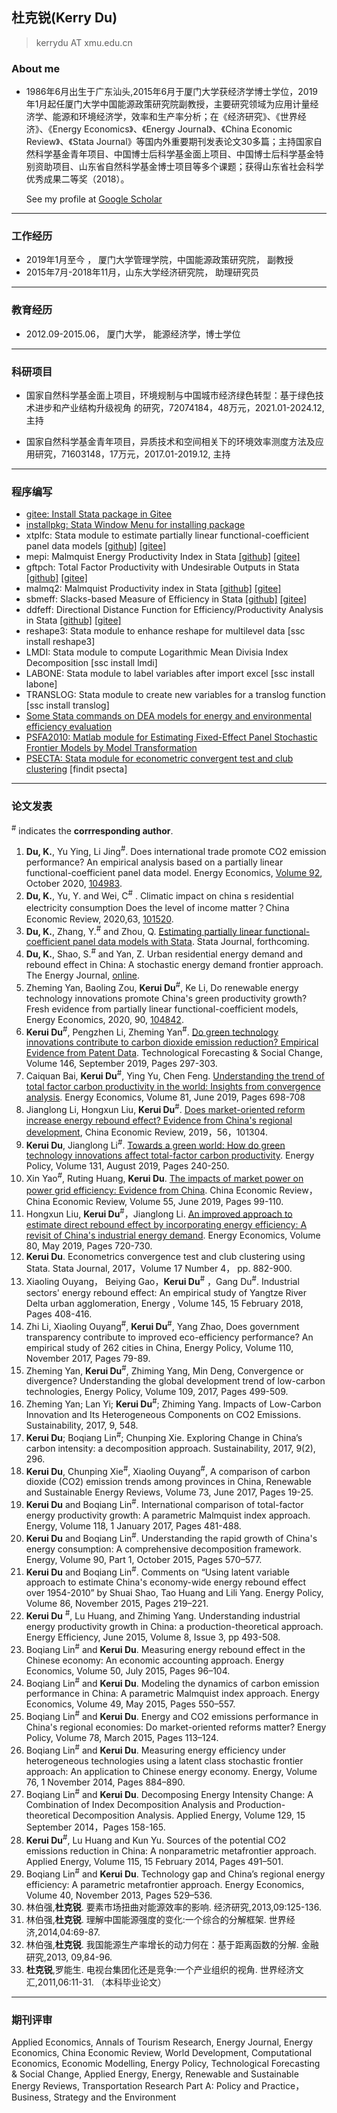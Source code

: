 ## 杜克锐(Kerry Du)
> kerrydu AT xmu.edu.cn

### About me

* 1986年6月出生于广东汕头,2015年6月于厦门大学获经济学博士学位，2019年1月起任厦门大学中国能源政策研究院副教授，主要研究领域为应用计量经济学、能源和环境经济学，效率和生产率分析；在《经济研究》、《世界经济》、《Energy Economics》、《Energy Journal》、《China Economic Review》、《Stata Journal》等国内外重要期刊发表论文30多篇；主持国家自然科学基金青年项目、中国博士后科学基金面上项目、中国博士后科学基金特别资助项目、山东省自然科学基金博士项目等多个课题；获得山东省社会科学优秀成果二等奖（2018）。

  See my profile at [Google Scholar](https://scholar.google.com/citations?hl=zh-CN&user=hHQkDmUAAAAJ)
---
### 工作经历

* 2019年1月至今 ，            厦门大学管理学院，中国能源政策研究院， 副教授
* 2015年7月-2018年11月，山东大学经济研究院， 助理研究员
---
### 教育经历

* 2012.09-2015.06， 厦门大学， 能源经济学，博士学位
---
### 科研项目

* 国家自然科学基金面上项目，环境规制与中国城市经济绿色转型：基于绿色技术进步和产业结构升级视角 的研究，72074184，48万元，2021.01-2024.12, 主持

* 国家自然科学基金青年项目，异质技术和空间相关下的环境效率测度方法及应用研究，71603148，17万元，2017.01-2019.12, 主持
---
### 程序编写

* [gitee: Install Stata package in Gitee](https://gitee.com/kerrydu/gitee)
* [installpkg: Stata Window Menu for installing package](https://gitee.com/kerrydu/gitee/tree/master/installpkg)
* xtplfc: Stata  module to estimate partially linear functional-coefficient panel data models [[github]](https://github.com/kerrydu/xtplfc_Stata) [[gitee]](https://gitee.com/kerrydu/xtplfc_Stata)
* mepi: Malmquist Energy Productivity Index in Stata [[github]](https://github.com/kerrydu/mepi) [[gitee]](https://gitee.com/kerrydu/mepi)
* gftpch: Total Factor Productivity with Undesirable Outputs in Stata [[github]](https://github.com/kerrydu/gtfpch) [[gitee]](https://gitee.com/kerrydu/gtfpch)
* malmq2: Malmquist Productivity index in Stata [[github]](https://github.com/kerrydu/malmq2) [[gitee]](https://gitee.com/kerrydu/malmq2)
* sbmeff: Slacks-based Measure of Efficiency in Stata [[github]](https://github.com/kerrydu/sbmeff) [[gitee]](https://gitee.com/kerrydu/sbmeff)
* ddfeff: Directional Distance Function for Efficiency/Productivity Analysis in Stata [[github]](https://github.com/kerrydu/ddfeff) [[gitee]](https://gitee.com/kerrydu/ddfeff)
* reshape3: Stata  module to enhance reshape for multilevel data [ssc install reshape3]
* LMDI: Stata module to compute Logarithmic Mean Divisia Index Decomposition [ssc install lmdi]
* LABONE: Stata module to label variables after import excel [ssc install labone]
* TRANSLOG: Stata module to create new variables for a translog function [ssc install translog]
* [Some Stata commands on DEA models for energy and environmental efficiency evaluation](https://gitee.com/kerrydu/STATA-DEA/tree/master)
* [PSFA2010: Matlab module for Estimating Fixed-Effect Panel Stochastic Frontier Models by Model Transformation](http://homepage.ntu.edu.tw/~wangh/Matlab_W&H_JoE(2010).zip)
* [PSECTA: Stata module for econometric convergent test and club clustering](https://sites.google.com/site/kerrydu2016/home/stata-files) [findit psecta]
---

### 论文发表

<sup>#</sup> indicates the **corrresponding author**.

1. **Du, K.**,  Yu Ying,  Li Jing<sup>#</sup>.  Does international trade promote CO2 emission performance? An empirical analysis based on a partially linear functional-coefficient panel data model. Energy Economics, [Volume 92](https://www.sciencedirect.com/science/journal/01409883/92/supp/C), October 2020, [104983](https://www.sciencedirect.com/science/article/pii/S0140988320303236).
2. **Du, K.**, Yu, Y. and Wei, C<sup>#</sup> . Climatic impact on china s residential electricity consumption Does the level of income matter？China Economic Review, 2020,63, [101520](https://doi.org/10.1016/j.chieco.2020.101520). 
3. **Du, K.**, Zhang, Y.<sup>#</sup>  and Zhou, Q. [Estimating partially linear functional-coefficient panel data models with Stata](https://github.com/kerrydu/xtplfc_Stata/blob/master/manuscript.pdf). Stata Journal, forthcoming.
4. **Du, K.**, Shao, S.<sup>#</sup> and Yan, Z.  Urban residential energy demand and rebound effect in China: A stochastic energy demand frontier approach. The Energy Journal, [online](http://www.iaee.org/energyjournal/article/3707).
5. Zheming Yan, Baoling Zou, **Kerui Du**<sup>#</sup>, Ke Li, Do renewable energy technology innovations promote China's green productivity growth? Fresh evidence from partially linear functional-coefficient models, Energy Economics, 2020,  90, [104842](https://www.sciencedirect.com/science/article/pii/S0140988320301821). 
6. **Kerui Du**<sup>#</sup>, Pengzhen Li, Zheming Yan<sup>#</sup>.  [Do green technology innovations contribute to carbon dioxide emission reduction? Empirical Evidence from Patent Data](https://linkinghub.elsevier.com/retrieve/pii/S0040162518306176). Technological Forecasting & Social Change, Volume 146, September 2019, Pages 297-303. 
7. Caiquan Bai, **Kerui Du**<sup>#</sup>, Ying Yu, Chen Feng. [Understanding the trend of total factor carbon productivity in the world: Insights from convergence analysis](https://www.sciencedirect.com/science/article/pii/S0140988319301495). Energy Economics, Volume 81, June 2019, Pages 698-708
8. Jianglong Li, Hongxun Liu, **Kerui Du**<sup>#</sup>. [Does market-oriented reform increase energy rebound effect? Evidence from China's regional development](https://www.sciencedirect.com/science/article/pii/S1043951X19300574), China Economic Review, 2019，56，101304.
9. **Kerui Du**, Jianglong Li<sup>#</sup>.  [Towards a green world: How do green technology innovations affect total-factor carbon productivity](https://www.sciencedirect.com/science/article/pii/S0301421519302824). Energy Policy, Volume 131, August 2019, Pages 240-250.
10. Xin Yao<sup>#</sup>,  Ruting Huang,  **Kerui Du**.  [The impacts of market power on power grid efficiency: Evidence from China](https://www.sciencedirect.com/science/article/pii/S1043951X19300239). China Economic Review，China Economic Review, Volume 55, June 2019, Pages 99-110.
11. Hongxun Liu, **Kerui Du**<sup>#</sup>，Jianglong Li. [An improved approach to estimate direct rebound effect by incorporating energy efficiency: A revisit of China's industrial energy demand](https://www.sciencedirect.com/science/article/pii/S0140988319300696). Energy Economics, Volume 80, May 2019, Pages 720-730.
12. **Kerui Du**. Econometrics convergence test and club clustering using Stata. Stata Journal, 2017，Volume 17 Number 4， pp. 882-900.
13. Xiaoling Ouyang， Beiying Gao，**Kerui Du**<sup>#</sup> ，Gang Du<sup>#</sup>. Industrial sectors' energy rebound effect: An empirical study of Yangtze River Delta urban agglomeration, Energy , Volume 145, 15 February 2018, Pages 408-416.
14. Zhi Li, Xiaoling Ouyang<sup>#</sup>, **Kerui Du**<sup>#</sup>, Yang Zhao, Does government transparency contribute to improved eco-efficiency performance? An empirical study of 262 cities in China, Energy Policy, Volume 110, November 2017, Pages 79-89. 
15. Zheming Yan, **Kerui Du**<sup>#</sup>, Zhiming Yang, Min Deng, Convergence or divergence? Understanding the global development trend of low-carbon technologies, Energy Policy, Volume 109, 2017, Pages 499-509.
16. Zheming Yan; Lan Yi; **Kerui Du**<sup>#</sup>; Zhiming Yang. Impacts of Low-Carbon Innovation and Its Heterogeneous Components on CO2 Emissions. Sustainability, 2017, 9, 548. 
17. **Kerui Du**; Boqiang Lin<sup>#</sup>; Chunping Xie. Exploring Change in China’s carbon intensity: a decomposition approach. Sustainability, 2017, 9(2), 296.
18. **Kerui Du**, Chunping Xie<sup>#</sup>, Xiaoling Ouyang<sup>#</sup>, A comparison of carbon dioxide (CO2) emission trends among provinces in China, Renewable and Sustainable Energy Reviews, Volume 73, June 2017, Pages 19-25.
19. **Kerui Du** and Boqiang Lin<sup>#</sup>. International comparison of total-factor energy productivity growth: A parametric Malmquist index approach. Energy, Volume 118, 1 January 2017, Pages 481-488.
20. **Kerui Du** and Boqiang Lin<sup>#</sup>. Understanding the rapid growth of China's energy consumption: A comprehensive decomposition framework. Energy, Volume 90, Part 1, October 2015, Pages 570–577.
21. **Kerui Du** and Boqiang Lin<sup>#</sup>. Comments on “Using latent variable approach to estimate China's economy-wide energy rebound effect over 1954-2010” by Shuai Shao, Tao Huang and Lili Yang. Energy Policy, Volume 86, November 2015, Pages 219–221.
22. **Kerui Du** <sup>#</sup>, Lu Huang, and Zhiming Yang. Understanding industrial energy productivity growth in China: a production-theoretical approach. Energy Efficiency, June 2015, Volume 8, Issue 3, pp 493-508.
23. Boqiang Lin<sup>#</sup> and **Kerui Du**. Measuring energy rebound effect in the Chinese economy: An economic accounting approach. Energy Economics, Volume 50, July 2015, Pages 96–104.
24. Boqiang Lin<sup>#</sup> and **Kerui Du**. Modeling the dynamics of carbon emission performance in China: A parametric Malmquist index approach. Energy Economics, Volume 49, May 2015, Pages 550–557.
25. Boqiang Lin<sup>#</sup> and **Kerui Du**. Energy and CO2 emissions performance in China's regional economies: Do market-oriented reforms matter? Energy Policy, Volume 78, March 2015, Pages 113–124.
26. Boqiang Lin<sup>#</sup> and **Kerui Du**. Measuring energy efficiency under heterogeneous technologies using a latent class stochastic frontier approach: An application to Chinese energy economy. Energy, Volume 76, 1 November 2014, Pages 884–890.
27. Boqiang Lin<sup>#</sup> and **Kerui Du**. Decomposing Energy Intensity Change: A Combination of Index Decomposition Analysis and Production-theoretical Decomposition Analysis. Applied Energy, Volume 129, 15 September 2014，Pages 158-165.
28. **Kerui Du**<sup>#</sup>, Lu Huang and Kun Yu. Sources of the potential CO2 emissions reduction in China: A nonparametric metafrontier approach. Applied Energy, Volume 115, 15 February 2014, Pages 491–501.
29. Boqiang Lin<sup>#</sup> and **Kerui Du**. Technology gap and China’s regional energy efficiency: A parametric metafrontier approach. Energy Economics, Volume 40, November 2013, Pages 529–536.
30. 林伯强,**杜克锐**. 要素市场扭曲对能源效率的影响. 经济研究,2013,09:125-136.
31. 林伯强,**杜克锐**. 理解中国能源强度的变化:一个综合的分解框架. 世界经济,2014,04:69-87.
32. 林伯强,**杜克锐**. 我国能源生产率增长的动力何在：基于距离函数的分解. 金融研究,2013, 09,84-96.
33. **杜克锐**,罗能生. 电视台集团化还是竞争:一个产业组织的视角. 世界经济文汇,2011,06:11-31. （本科毕业论文）



---
### 期刊评审

Applied Economics, Annals of Tourism Research, Energy Journal, Energy Economics, China Economic Review, World Development, Computational Economics, Economic Modelling, Energy Policy, Technological Forecasting & Social Change, Applied Energy, Energy, Renewable and Sustainable Energy Reviews, Transportation Research Part A: Policy and Practice，Business, Strategy and the Environment 
